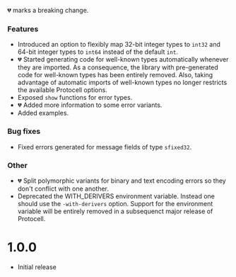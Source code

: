 :broken_heart: marks a breaking change.

### Features

* Introduced an option to flexibly map 32-bit integer types to `int32` and
  64-bit integer types to `int64` instead of the default `int`.
* :broken_heart: Started generating code for well-known types automatically
  whenever they are imported. As a consequence, the library with
  pre-generated code for well-known types has been entirely removed. Also,
  taking advantage of automatic imports of well-known types no longer
  restricts the available Protocell options. 
* Exposed `show` functions for error types.
* :broken_heart: Added more information to some error variants.
* Added examples.

### Bug fixes

* Fixed errors generated for message fields of type `sfixed32`.

### Other

* :broken_heart: Split polymorphic variants for binary and text encoding errors
  so they don't conflict with one another.
* Deprecated the WITH_DERIVERS environment variable. Instead one should use the
  `-with-derivers` option. Support for the environment variable will be
  entirely removed in a subsequenct major release of Protocell.

1.0.0
=====

* Initial release
